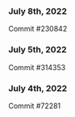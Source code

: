 ### July 8th, 2022

Commit #230842

### July 5th, 2022

Commit #314353


### July 4th, 2022

Commit #72281
